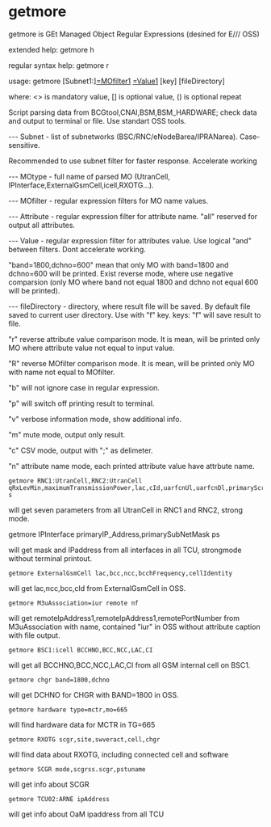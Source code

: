 # getmore
getmore is GEt Managed Object Regular Expressions (desined for E/// OSS)

extended help: getmore h 

regular syntax help: getmore r 

usage: 
    getmore [Subnet1:]<MOtype1>[=MOfilter1](,...) <Attribute1>[=Value1](,...) [key] [fileDirectory]
      
where: <> is mandatory value, [] is optional value, () is optional repeat
      
Script parsing data from BCGtool,CNAI,BSM,BSM_HARDWARE; check data and output to terminal or file. Use standart OSS tools. 
      
--- Subnet - list of subnetworks (BSC/RNC/eNodeBarea/IPRANarea). Case-sensitive.
      
Recommended to use subnet filter for faster response. Accelerate working
      
--- MOtype - full name of parsed MO (UtranCell, IPInterface,ExternalGsmCell,icell,RXOTG...).
      
--- MOfilter - regular expression filters for MO name values. 
      
--- Attribute - regular expression filter for attribute name. "all" reserved for output all attributes.
      
--- Value - regular expression filter for attributes value. Use logical "and" between filters. Dont accelerate working.
      
"band=1800,dchno=600" mean that only MO with band=1800 and dchno=600 will be printed. Exist reverse mode, where use negative comparsion (only MO where band not equal 1800 and dchno not equal 600 will be printed).
      
--- fileDirectory - directory, where result file will be saved. By default file saved to current user directory. Use with "f" key.
keys: "f" will save result to file.
      
"r" reverse attribute value comparison mode. It is mean, will be printed only MO where attribute value not equal to input value.
      
"R" reverse MOfilter comparison mode. It is mean, will be printed only MO with name not equal to MOfilter.
      
"b" will not ignore case in regular expression.
      
"p" will switch off printing result to terminal.
      
"v" verbose information mode, show additional info.

"m" mute mode, output only result.  
      
"c" CSV mode, output with ";" as delimeter.  
      
"n" attribute name mode, each printed attribute value have attrbute name.
      
    getmore RNC1:UtranCell,RNC2:UtranCell qRxLevMin,maximumTransmissionPower,lac,cId,uarfcnUl,uarfcnDl,primaryScramblingCode s
      
will get seven parameters from all UtranCell in RNC1 and RNC2, strong mode.

  getmore IPInterface primaryIP_Address,primarySubNetMask ps
      
will get mask and IPaddress from all interfaces in all TCU, strongmode without terminal printout.

    getmore ExternalGsmCell lac,bcc,ncc,bcchFrequency,cellIdentity 
      
will get lac,ncc,bcc,cId from ExternalGsmCell in OSS.
      
    getmore M3uAssociation=iur remote nf
      
will get remoteIpAddress1,remoteIpAddress1,remotePortNumber from M3uAssociation with name, contained "iur" in OSS without attribute caption with file output.

    getmore BSC1:icell BCCHNO,BCC,NCC,LAC,CI
      
will get all BCCHNO,BCC,NCC,LAC,CI from all GSM internal cell on BSC1.
      
    getmore chgr band=1800,dchno
      
will get DCHNO for CHGR with BAND=1800 in OSS.
      
    getmore hardware type=mctr,mo=665
      
will find hardware data for MCTR in TG=665
      
    getmore RXOTG scgr,site,swveract,cell,chgr
      
will find data about RXOTG, including connected cell and software
      
    getmore SCGR mode,scgrss.scgr,pstuname
      
will get info about SCGR
      
    getmore TCU02:ARNE ipAddress
      
will get info about OaM ipaddress from all TCU
